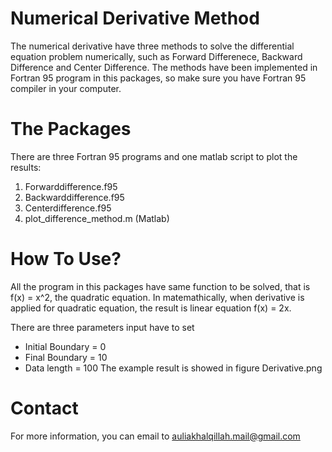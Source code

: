 # Numerical Derivative Method
The numerical derivative have three methods to solve the differential equation problem numerically, such as Forward Differenece, Backward Difference and Center Difference. The methods have been implemented in Fortran 95 program in this packages, so make sure you have Fortran 95 compiler in your computer.
# The Packages
There are three Fortran 95 programs and one matlab script to plot the results:
1. Forwarddifference.f95
2. Backwarddifference.f95
3. Centerdifference.f95
4. plot_difference_method.m (Matlab)
# How To Use?
All the program in this packages have same function to be solved, that is f(x) = x^2, the quadratic equation. In matemathically, when derivative is applied for quadratic equation, the result is linear equation f(x) = 2x.

There are three parameters input have to set
  - Initial Boundary = 0
  - Final Boundary = 10
  - Data length = 100
 The example result is showed in figure Derivative.png
# Contact
For more information, you can email to auliakhalqillah.mail@gmail.com
